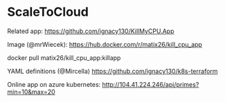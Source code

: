 # ScaleToCloud

Related app: https://github.com/ignacy130/KillMyCPU.App

Image (@mrWiecek): https://hub.docker.com/r/matix26/kill_cpu_app

docker pull matix26/kill_cpu_app:killapp


YAML definitions (@Mircella)
https://github.com/ignacy130/k8s-terraform

Online app on azure kubernetes: http://104.41.224.246/api/primes?min=10&max=20
